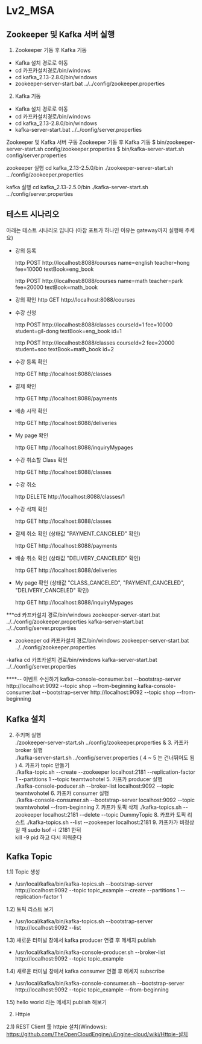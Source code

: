 # Lv2_MSA

## Zookeeper 및 Kafka 서버 실행
 1. Zookeeper 기동 후 Kafka 기동
   - Kafka 설치 경로로 이동
   - cd 카프카설치경로/bin/windows
   - cd kafka_2.13-2.8.0/bin/windows
   - zookeeper-server-start.bat ../../config/zookeeper.properties

2. Kafka 기동
  - Kafka 설치 경로로 이동
  - cd 카프카설치경로/bin/windows
  - cd kafka_2.13-2.8.0/bin/windows
  - kafka-server-start.bat ../../config/server.properties

Zookeeper 및 Kafka 서버 구동
Zookeeper 기동 후 Kafka 기동
$ bin/zookeeper-server-start.sh config/zookeeper.properties
$ bin/kafka-server-start.sh config/server.properties

zookeeper 실행
cd kafka_2.13-2.5.0/bin
./zookeeper-server-start.sh …/config/zookeeper.properties

kafka 실행
cd kafka_2.13-2.5.0/bin
./kafka-server-start.sh …/config/server.properties

## 테스트 시나리오
아래는 테스트 시나리오 입니다 (아참 포트가 하나인 이유는 gateway까지 실행해 주세요)

- 강의 등록
  
  http POST http://localhost:8088/courses name=english teacher=hong fee=10000 textBook=eng_book
  
  http POST http://localhost:8088/courses name=math teacher=park fee=20000 textBook=math_book

- 강의 확인
  http GET http://localhost:8088/courses

- 수강 신청
  
  http POST http://localhost:8088/classes courseId=1 fee=10000 student=gil-dong textBook=eng_book id=1

  http POST http://localhost:8088/classes courseId=2 fee=20000 student=soo textBook=math_book id=2

- 수강 등록 확인
  
  http GET http://localhost:8088/classes

- 결제 확인
  
  http GET http://localhost:8088/payments

- 배송 시작 확인
  
  http GET http://localhost:8088/deliveries

- My page 확인
  
  http GET http://localhost:8088/inquiryMypages

- 수강 취소할 Class 확인
  
  http GET http://localhost:8088/classes

- 수강 취소
  
  http DELETE http://localhost:8088/classes/1

- 수강 삭제 확인
  
  http GET http://localhost:8088/classes

- 결제 취소 확인 (상태값 "PAYMENT_CANCELED" 확인)
  
  http GET http://localhost:8088/payments

- 배송 취소 확인 (상태값 "DELIVERY_CANCELED" 확인)
  
  http GET http://localhost:8088/deliveries

- My page 확인 (상태값 "CLASS_CANCELED", "PAYMENT_CANCELED", "DELIVERY_CANCELED" 확인)
  
  http GET http://localhost:8088/inquiryMypages


***cd 카프카설치 경로/bin/windows
zookeeper-server-start.bat ../../config/zookeeper.properties
kafka-server-start.bat ../../config/server.properties

- zookeeper 
cd 카프카설치 경로/bin/windows
zookeeper-server-start.bat ../../config/zookeeper.properties	

-kafka
cd 카프카설치 경로/bin/windows
kafka-server-start.bat ../../config/server.properties

****-- 이벤트 수신하기
kafka-console-consumer.bat --bootstrap-server http://localhost:9092 --topic shop --from-beginning
kafka-console-consumer.bat --bootstrap-server http://localhost:9092 --topic shop --from-beginning

## Kafka 설치



2. 주키퍼 실행  
     ./zookeeper-server-start.sh ../config/zookeeper.properties &
    3. 카프카 broker 실행  
     ./kafka-server-start.sh ../config/server.properties
    ( 4 ~ 5 는 건너뛰어도 됨 )
    4. 카프카 topic 만들기  
     ./kafka-topic.sh --create --zookeeper localhost:2181 --replication-factor 1 --partitions 1 --topic teamtwohotel
    5. 카프카 producer 실행  
     ./kafka-console-poducer.sh --broker-list localhost:9092 --topic teamtwohotel
    6. 카프카 consumer 실행  
     ./kafka-console-consumer.sh --bootstrap-server localhost:9092 --topic teamtwohotel --from-beginning
    7. 카프카 토픽 삭제
     ./kafka-topics.sh --zookeeper localhost:2181 --delete --topic DummyTopic
    8. 카프카 토픽 리스트
     ./kafka-topics.sh --list --zookeeper localhost:2181
    9. 카프카가 비정상일 때 
     sudo lsof -i :2181 한뒤  
     kill -9 pid 하고 다시 띄워준다


## Kafka Topic 

1.1) Topic 생성
  - /usr/local/kafka/bin/kafka-topics.sh --bootstrap-server http://localhost:9092 --topic topic_example --create --partitions 1 --replication-factor 1

1.2) 토픽 리스트 보기
  - /usr/local/kafka/bin/kafka-topics.sh --bootstrap-server http://localhost:9092 --list    

1.3) 새로운 터미널 창에서 kafka producer 연결 후 메세지 publish
  - /usr/local/kafka/bin/kafka-console-producer.sh --broker-list http://localhost:9092 --topic topic_example

1.4) 새로운 터미널 창에서 kafka consumer 연결 후 메세지 subscribe
  - /usr/local/kafka/bin/kafka-console-consumer.sh --bootstrap-server http://localhost:9092 --topic topic_example --from-beginning

1.5) hello world 라는 메세지 publish 해보기



2. Httpie
 
2.1) REST Client 툴 httpie 설치(Windows): 
      https://github.com/TheOpenCloudEngine/uEngine-cloud/wiki/Httpie-설치
